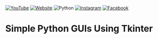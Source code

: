[![YouTube](https://img.shields.io/badge/YouTube-%23FF0000.svg?style=for-the-badge&logo=YouTube&logoColor=white)](https://youtu.be/Fv82RX4cWW4) [![Website](https://img.shields.io/badge/WEBSITE-FFC800.svg?style=for-the-badge&logo=<badge>&logoColor=white)](https://pycad.co/category/python/) ![Python](https://img.shields.io/badge/python-3670A0?style=for-the-badge&logo=python&logoColor=ffdd54) [![Instagram](https://img.shields.io/badge/Instagram-%23E4405F.svg?style=for-the-badge&logo=Instagram&logoColor=white)](https://www.instagram.com/pycad_/) [![Facebook](https://img.shields.io/badge/Facebook-%231877F2.svg?style=for-the-badge&logo=Facebook&logoColor=white)](https://www.facebook.com/pycadd/)

# Simple Python GUIs Using Tkinter
